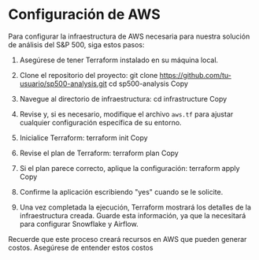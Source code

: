 # Configuración de AWS

Para configurar la infraestructura de AWS necesaria para nuestra solución de análisis del S&P 500, siga estos pasos:

1. Asegúrese de tener Terraform instalado en su máquina local.

2. Clone el repositorio del proyecto:
git clone https://github.com/tu-usuario/sp500-analysis.git
cd sp500-analysis
Copy
3. Navegue al directorio de infraestructura:
cd infrastructure
Copy
4. Revise y, si es necesario, modifique el archivo `aws.tf` para ajustar cualquier configuración específica de su entorno.

5. Inicialice Terraform:
terraform init
Copy
6. Revise el plan de Terraform:
terraform plan
Copy
7. Si el plan parece correcto, aplique la configuración:
terraform apply
Copy
8. Confirme la aplicación escribiendo "yes" cuando se le solicite.

9. Una vez completada la ejecución, Terraform mostrará los detalles de la infraestructura creada. Guarde esta información, ya que la necesitará para configurar Snowflake y Airflow.

Recuerde que este proceso creará recursos en AWS que pueden generar costos. Asegúrese de entender estos costos 